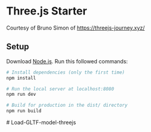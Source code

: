 # Three.js Starter
Courtesy of Bruno Simon of https://threejs-journey.xyz/

## Setup
Download [Node.js](https://nodejs.org/en/download/).
Run this followed commands:

``` bash
# Install dependencies (only the first time)
npm install

# Run the local server at localhost:8080
npm run dev

# Build for production in the dist/ directory
npm run build
```
#   L o a d - G L T F - m o d e l - t h r e e j s  
 